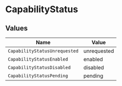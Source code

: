 # CapabilityStatus


## Values

| Name                          | Value                         |
| ----------------------------- | ----------------------------- |
| `CapabilityStatusUnrequested` | unrequested                   |
| `CapabilityStatusEnabled`     | enabled                       |
| `CapabilityStatusDisabled`    | disabled                      |
| `CapabilityStatusPending`     | pending                       |